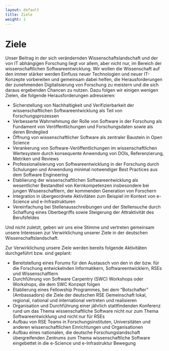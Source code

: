 ```yaml
---
layout: default
title: Ziele
weight: 1
---        
```


# Ziele

Unser Beitrag in der sich verändernden Wissenschaftslandschaft 
und der von IT abhängigen Forschung liegt vor allem, aber nicht nur,
im Bereich der wissenschaftlichen Softwareentwicklung. Wir wollen 
die Wissenschaft auf den immer stärker werden Einfluss neuer Technologien 
und neuer IT-Konzepte vorbereiten und gemeinsam dabei helfen, die 
Herausforderungen der zunehmenden Digitalisierung von Forschung zu 
meistern und die sich daraus ergebenden Chancen zu nutzen. Dazu folgen 
wir einigen wenigen Zielen, die folgende Herausforderungen adressieren:

- Sicherstellung von Nachhaltigkeit und Verifizierbarkeit der 
wissenschaftlichen Softwareentwicklung als Teil von Forschungsprozessen
- Verbesserte Wahrnehmung der Rolle von Software in der Forschung als 
Fundament von Veröffentlichungen und Forschungsdaten sowie als deren 
Bindeglied
- Öffnung von wissenschaftlicher Software als zentraler Baustein in Open Science
- Verankerung von Software-Veröffentlichungen im wissenschaftlichen Wertesystem 
durch konsequente Anwendung von DOIs, Referenzierung, Metriken und Reviews
- Professionalisierung von Softwareentwicklung in der Forschung durch Schulungen 
und Anwendung minimal notwendiger Best Practices aus dem Software Engineering
- Etablierung der wissenschaftlichen Softwareentwicklung als wesentlicher 
Bestandteil von Kernkompetenzen insbesondere bei jungen Wissenschaftlern, 
der kommenden Generation von Forschern
- Integration in übergeordnete Aktivitäten zum Beispiel im Kontext 
von e-Science und e-Infrastrukturen
- Vereinfachung bei Stellenausschreibungen und der Stellensuche durch Schaffung 
eines Oberbegriffs sowie Steigerung der Attraktivität des Berufsfeldes

Und nicht zuletzt, geben wir uns eine Stimme und vertreten gemeinsam unsere 
Interessen zur Verwirklichung unserer Ziele in der deutschen Wissenschaftslandschaft.

Zur Verwirklichung unsere Ziele werden bereits folgende Aktivitäten durchgeführt bzw. 
sind geplant:

- Bereitstellung eines Forums für den Austausch von den in der bzw. für die Forschung 
entwickelnden Informatikern, Softwareentwicklern, RSEs und Wissenschaftlern
- Durchführung von Software Carpentry (SWC) Workshops oder Workshops, die dem SWC Konzept folgen
- Etablierung eines Fellowship Programmes, bei dem “Botschafter” (Ambassadors) die 
Ziele der deutschen RSE Gemeinschaft lokal, regional, national und international 
vertreten und realisieren
- Organisation und Durchführung einer jährlich stattfindenden Konferenz rund um das 
Thema wissenschaftliche Software nicht nur zum Thema Softwareentwicklung und nicht 
nur für RSEs
- Aufbau von RSE Teams in Forschungsinstituten, Universitäten und anderen 
wissenschaftlichen Einrichtungen und Organisationen
- Aufbau eines nationalen, die deutsche Forschungslandschaft übergreifenden 
Zentrums zum Thema wissenschaftliche Software eingebettet in die e-Science und e-Infrastruktur Bewegung